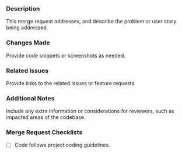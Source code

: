 ### Description
This merge request addresses, and describe the problem or user story being addressed.

### Changes Made
Provide code snippets or screenshots as needed.

### Related Issues
Provide links to the related issues or feature requests.

### Additional Notes
Include any extra information or considerations for reviewers, such as impacted areas of the codebase.

### Merge Request Checklists
- [ ] Code follows project coding guidelines.
